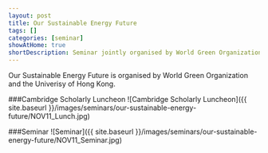 ```yaml
---
layout: post
title: Our Sustainable Energy Future
tags: []
categories: [seminar]
showAtHome: true
shortDescription: Seminar jointly organised by World Green Organization and the University of Hong Kong.
---
```


Our Sustainable Energy Future is organised by World Green Organization and the Univerisy of Hong Kong.

###Cambridge Scholarly Luncheon
![Cambridge Scholarly Luncheon]({{ site.baseurl }}/images/seminars/our-sustainable-energy-future/NOV11_Lunch.jpg)


###Seminar
![Seminar]({{ site.baseurl }}/images/seminars/our-sustainable-energy-future/NOV11_Seminar.jpg)
